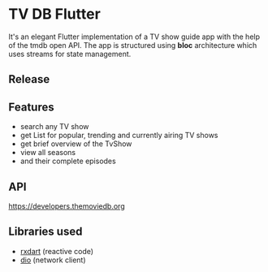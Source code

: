 # TV DB Flutter

It's an elegant Flutter implementation of a TV show guide app with the help of the tmdb open API. The app is structured using **bloc** architecture which uses streams for state management.

## Release



## Features

- search any TV show
- get List for popular, trending and currently airing TV shows
- get brief overview of the TvShow
- view all seasons
- and their complete episodes

## API

https://developers.themoviedb.org

## Libraries used

- [rxdart](https://pub.dev/packages/rxdart) (reactive code)
- [dio](https://pub.dev/packages/dio) (network client)
